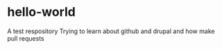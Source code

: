 # hello-world
A test respository
Trying to learn about github and drupal and how make pull requests
